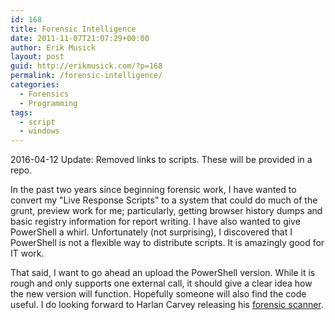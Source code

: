 ```yaml
---
id: 168
title: Forensic Intelligence
date: 2011-11-07T21:07:29+00:00
author: Erik Musick
layout: post
guid: http://erikmusick.com/?p=168
permalink: /forensic-intelligence/
categories:
  - Forensics
  - Programming
tags:
  - script
  - windows
---
```

2016-04-12 Update: Removed links to scripts. These will be provided in a repo.

In the past two years since beginning forensic work, I have wanted to convert my "Live Response Scripts" to a system that could do much of the grunt, preview work for me; particularly, getting browser history dumps and basic registry information for report writing. I have also wanted to give PowerShell a whirl. Unfortunately (not surprising), I discovered that I PowerShell is not a flexible way to distribute scripts. It is amazingly good for IT work.

That said, I want to go ahead an upload the PowerShell version. While it is rough and only supports one external call, it should give a clear idea how the new version will function. Hopefully someone will also find the code useful. I do looking forward to Harlan Carvey releasing his [forensic scanner](http://windowsir.blogspot.com/2011/10/forensic-scanner.html "Harlan Carvey's Forensic Scanner").
